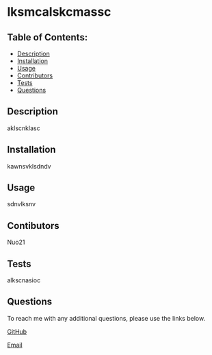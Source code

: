
  # lksmcalskcmassc

  ## Table of Contents:

  * [Description](#description)
  * [Installation](#installation)
  * [Usage](#usage)
  * [Contributors](#contributors)
  * [Tests](#tests)
  * [Questions](#questions)
  
  ## Description
  aklscnklasc

  ## Installation
  kawnsvklsdndv 

  ## Usage
  sdnvlksnv

  ## Contibutors
  Nuo21

  ## Tests
  alkscnasioc

  ## Questions
  To reach me with any additional questions, please use the links below.
  
  [GitHub](https://github.com/Nuo21)

  [Email](mailto:test@gmail.com)
